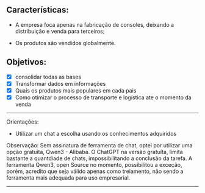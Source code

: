 ## Características:

- A empresa foca apenas na fabricação de consoles, deixando a distribuição e venda para terceiros;

- Os produtos são vendidos globalmente.

## Objetivos:
- [x] consolidar todas as bases
- [x] Transformar dados em informações
- [x] Quais os produtos mais populares em cada pais
- [x] Como otimizar o processo de transporte e logística ate o momento da venda

--------

Orientações: 
- Utilizar um chat a escolha usando os conhecimentos adquiridos

Observação: Sem assinatura de ferramenta de chat, optei por utilizar uma opção gratuita, Qwen3 - Alibaba. O ChatGPT na versão gratuíta, limita bastante a quantdiade de chats, impossibilitando a conclusão da tarefa.
A ferramenta Qwen3, open Source no momento, possibilitou a exceção, porém, acredito que seja válido apenas como treiamento, não sendo a ferramenta mais adequada para uso empresarial.

-------
